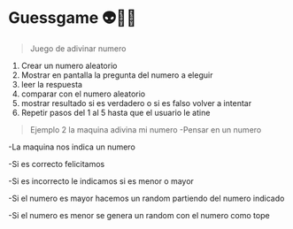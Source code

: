 # Guessgame 👽🐱‍🐉
>Juego de adivinar numero
1. Crear un numero aleatorio
2. Mostrar en pantalla la pregunta del numero a eleguir
3. leer la respuesta
4. comparar con el numero aleatorio
5. mostrar resultado si es verdadero o si es falso volver a intentar
6. Repetir pasos del 1 al 5 hasta que el usuario le atine
>Ejemplo 2 la maquina adivina mi numero
-Pensar en un numero

-La maquina nos indica un numero

-Si es correcto felicitamos

-Si es incorrecto le indicamos si es menor o mayor

-Si el numero es mayor hacemos un random partiendo del numero indicado

-Si el numero es menor se genera un random con el numero como tope
